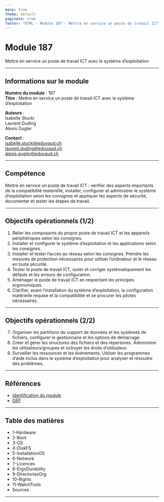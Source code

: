```yaml
---
marp: true
theme: default
paginate: true
footer: "ETML - Module 187 - Mettre en service un poste de travail ICT"
---
```


<!-- header: "Module 187 - Mettre en service un poste de travail ICT" -->
# Module 187
Mettre en service un poste de travail ICT avec le système d’exploitation

---

## Informations sur le module
**Numéro du module** : 187  
**Titre** : Mettre en service un poste de travail ICT avec le système d’exploitation

**Auteurs** :  
Isabelle Stucki  
Laurent Duding  
Alexis Gugler

**Contact** :  
isabelle.stucki@eduvaud.ch  
laurent.duding@eduvaud.ch  
alexis.gugler@eduvaud.ch

---

## Compétence
Mettre en service un poste de travail ICT : vérifier des aspects importants de la compatibilité matérielle, installer, configurer et administrer le système d’exploitation selon les consignes et appliquer les aspects de sécurité, documenter et tester les étapes de travail.

---

## Objectifs opérationnels (1/2)
1. Relier les composants du propre poste de travail ICT et les appareils périphériques selon les consignes.
2. Installer et configurer le système d’exploitation et les applications selon les consignes.
3. Installer et tester l’accès au réseau selon les consignes. Prendre les mesures de protection nécessaires pour utiliser l’ordinateur et le réseau en toute sécurité.
4. Tester le poste de travail ICT, isoler et corriger systématiquement les défauts et les erreurs de configuration.
5. Aménager le poste de travail ICT en respectant les principes ergonomiques.
6. Clarifier, avant l’installation du système d’exploitation, la configuration matérielle requise et la compatibilité et se procurer les pilotes nécessaires.

---

## Objectifs opérationnels (2/2)
7. Organiser les partitions du support de données et les systèmes de fichiers, configurer le gestionnaire et les options de démarrage.
8. Créer et gérer les structures des fichiers et des répertoires. Administrer les utilisateurs/groupes et octroyer les droits d’utilisateur.
9. Surveiller les ressources et les événements. Utiliser les programmes d’aide inclus dans le système d’exploitation pour analyser et résoudre des problèmes.

---

## Références
* [Identification du module](Documents/ID_Module_187.pdf)
* [DEP](Documents/DEP_Module_187.pdf)

---

## Table des matières
- 1-Hardware
- 2-Boot
- 3-OS
- 4-DiskFS
- 5-InstallationOS
- 6-Network
- 7-Licences
- 8-ErgoDurability
- 9-DirectoriesOrg
- 10-Rights
- 11-WatchTools
- Sources

---
